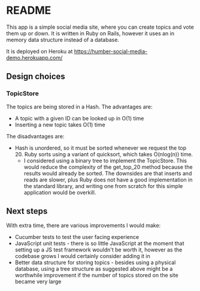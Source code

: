 # README

This app is a simple social media site, where you can create topics and vote them up or down. It is written in Ruby on Rails, however it uses an in memory data structure instead of a database.

It is deployed on Heroku at https://humber-social-media-demo.herokuapp.com/

## Design choices

### TopicStore

The topics are being stored in a Hash. The advantages are:

* A topic with a given ID can be looked up in O(1) time
* Inserting a new topic takes O(1) time

The disadvantages are:

* Hash is unordered, so it must be sorted whenever we request the top 20. Ruby sorts using a variant of quicksort, which takes O(nlog(n)) time.
    *  I considered using a binary tree to implement the TopicStore. This would reduce the complexity of the get_top_20 method because the results would already be sorted. The downsides are that inserts and reads are slower, plus Ruby does not have a good implementation in the standard library, and writing one from scratch for this simple application would be overkill.

## Next steps
With extra time, there are various improvements I would make:
* Cucumber tests to test the user facing experience
* JavaScript unit tests - there is so little JavaScript at the moment that setting up a JS test framework wouldn't be worth it, however as the codebase grows I would certainly consider adding it in
* Better data structure for storing topics - besides using a physical database, using a tree structure as suggested above might be a worthwhile improvement if the number of topics stored on the site became very large